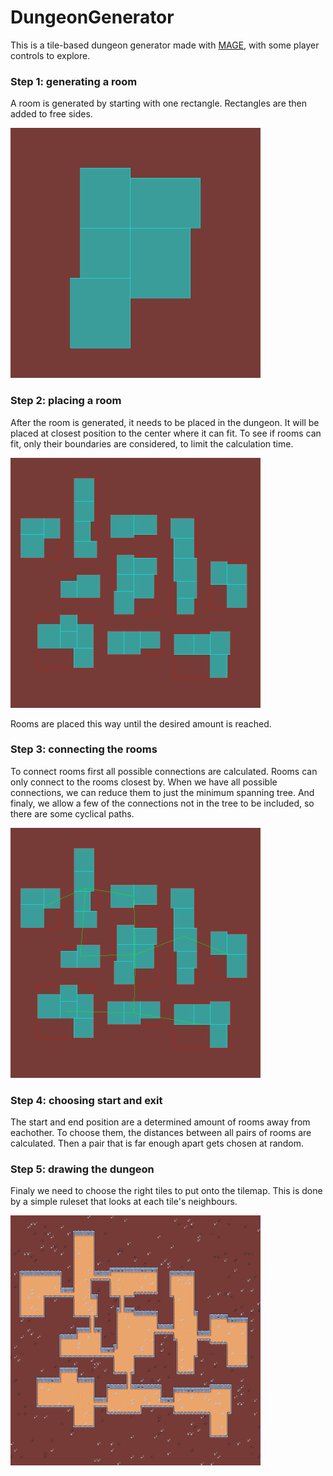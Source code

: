 # DungeonGenerator

This is a tile-based dungeon generator made with [MAGE](https://github.com/SenneDeVocht/mage), with some player controls to explore.

### Step 1: generating a room
A room is generated by starting with one rectangle. Rectangles are then added to free sides.

<img src="Img/room_generation.png" width="400" height="400">

### Step 2: placing a room
After the room is generated, it needs to be placed in the dungeon. It will be placed at closest position to the center where it can fit.
To see if rooms can fit, only their boundaries are considered, to limit the calculation time.

<img src="Img/room_placement.png" width="400" height="400">

Rooms are placed this way until the desired amount is reached.

### Step 3: connecting the rooms
To connect rooms first all possible connections are calculated. Rooms can only connect to the rooms closest by.
When we have all possible connections, we can reduce them to just the minimum spanning tree. And finaly, we allow a few of the connections not in the tree to be included, so there are some cyclical paths.

<img src="Img/connections.png" width="400" height="400">

### Step 4: choosing start and exit
The start and end position are a determined amount of rooms away from eachother. To choose them, the distances between all pairs of rooms are calculated. Then a pair that is far enough apart gets chosen at random.

### Step 5: drawing the dungeon
Finaly we need to choose the right tiles to put onto the tilemap. This is done by a simple ruleset that looks at each tile's neighbours.

<img src="Img/tiles.png" width="400" height="400">
